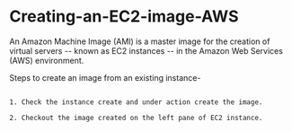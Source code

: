 # Creating-an-EC2-image-AWS

An Amazon Machine Image (AMI) is a master image for the creation of virtual servers -- known as EC2 instances -- in the Amazon Web Services (AWS) environment.

Steps to create an image from an existing instance-

```

1. Check the instance create and under action create the image.

2. Checkout the image created on the left pane of EC2 instance.

```
